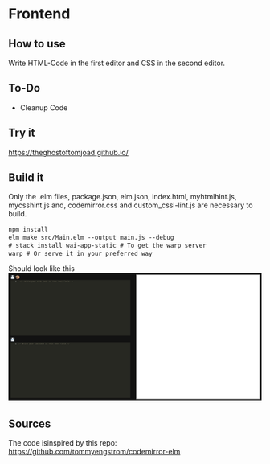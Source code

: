 # Frontend

## How to use

Write HTML-Code in the first editor and CSS in the second editor.

## To-Do

<ul>

<li> Cleanup Code  </li> 

</ul>

## Try it

<a href ="https://theghostoftomjoad.github.io/"> https://theghostoftomjoad.github.io/ </a>

## Build it
Only the .elm files, package.json, elm.json, index.html, myhtmlhint.js, mycsshint.js and, codemirror.css and custom_cssl-lint.js are necessary to build.

```shell
npm install
elm make src/Main.elm --output main.js --debug
# stack install wai-app-static # To get the warp server
warp # Or serve it in your preferred way
```

Should look like this
![CodeMirror](screenshot.png)

## Sources


The code isinspired by this repo:
https://github.com/tommyengstrom/codemirror-elm
